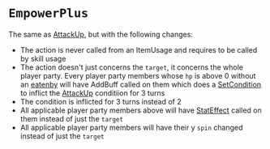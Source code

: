 # `EmpowerPlus`

The same as [AttackUp](AttackUp.md), but with the following changes:

- The action is never called from an ItemUsage and requires to be called by skill usage
- The action doesn't just concerns the `target`, it concerns the whole player party. Every player party members whose `hp` is above 0 without an [eatenby](../../Actors%20states/BattleCondition/Eaten.md#eatenby-influences) will have AddBuff  called on them which does a [SetCondition](../../Actors%20states/Conditions%20methods/SetCondition.md) to inflict the [AttackUp](../../Actors%20states/BattleCondition/AttackUp.md) conditiion for 3 turns
- The condition is inflicted for 3 turns instead of 2
- All applicable player party members above will have [StatEffect](../../Visual%20rendering/StatEffect.md) called on them instead of just the `target`
- All applicable player party members will have their y `spin` changed instead of just the `target`
